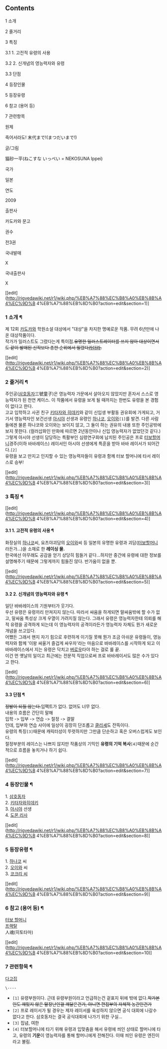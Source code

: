 ## Contents

    

1 소개

2 줄거리

3 특징

    

3.1 1\. 고전적 유령의 사용

3.2 2\. 신개념의 영능력자와 유령

3.3 단점

4 등장인물

5 등장유령

6 참고 (용어 등)

7 관련항목

원제

죽어서라도! 末代まで!(まつだいまで!)

글/그림

猫砂一平(ねこすな いっぺい = NEKOSUNA Ippei)

국가

일본

연도

2009

출판사

카도카와 문고

권수

전3권

국내발매

X

국내출판사

X

[[edit](http://rigvedawiki.net/r1/wiki.php/%EB%A7%88%EC%B8%A0%EB%8B%A4%EC%9D%B
4%EB%A7%88%EB%8D%B0?action=edit&section=1)]

### 1 소개 ¶

  

제 12회 [카도카와](%EC%B9%B4%EB%8F%84%EC%B9%B4%EC%99%80.md) 학원소설 대상에서 "대상"을 차지한
명예로운 작품. 무려 6년만에 나온 대상작품이다.  
작가가 일러스트도 그렸다는게 특이점.<del>유명한 일러스트레이터를 쓰지 않아 대상이면서도 같이 발매된 신작보다 총판 순위에서
밀렸다[카더라](%EC%B9%B4%EB%8D%94%EB%9D%BC.md).</del>

[[edit](http://rigvedawiki.net/r1/wiki.php/%EB%A7%88%EC%B8%A0%EB%8B%A4%EC%9D%B
4%EB%A7%88%EB%8D%B0?action=edit&section=2)]

### 2 줄거리 ¶

  

주인공([삼호동자](%EC%82%BC%ED%98%B8%EB%8F%99%EC%9E%90.md)三號童子)은 영능력자 가문에서 살아오지
않았지만 혼자서 스스로 영능력자가 된 천연 케이스. 이 작품에서 유령을 보게 될 때까지는 한번도 유령을 본 경험이 없다고 한다.  
고교 입학하고 사귄 친구 [키타자와 히데키](%ED%82%A4%ED%83%80%EC%9E%90%EC%99%80%20%ED%9E%88%EB%8D%B0%ED%82%A4.md)와 같이 신입생 부활동 권유회에 가게되고, 거기서 영능력자인 보건선생
[아시야](%EC%95%84%EC%8B%9C%EC%95%BC.md) 선생과 유령인
[하나코](%ED%95%98%EB%82%98%EC%BD%94.md),
[오이와](%EC%98%A4%EC%9D%B4%EC%99%80.md)`[1]`를 발견. 다른 사람들에겐 물론 하나코와 오이와는 보이지
않고, 그 둘이 하는 권유의 내용 또한 주인공밖에 보지 못한다. (컬러삽화인 만화에 따르면 2년동안이나 신입 영능력자가 없었던것
같다.)그렇게 아시야 선생이 담당하는 특활부인 심령연구회에 납치된 주인공은 프로 [터보할머니](%ED%84%B0%EB%B3%B4%20%ED%95%A0%EB%A8%B8%EB%8B%88.md)경주(이하 바바레이스) 레이서인
아시야 선생에게 특훈을 받아 바바 레이서가 되어간다.`[2]`  
유령을 보고 만지고 인지할 수 있는 영능력자들이 유령과 함께 터보 할머니에 타서 레이스로 승부!  

[[edit](http://rigvedawiki.net/r1/wiki.php/%EB%A7%88%EC%B8%A0%EB%8B%A4%EC%9D%B
4%EB%A7%88%EB%8D%B0?action=edit&section=3)]

### 3 특징 ¶

  

[[edit](http://rigvedawiki.net/r1/wiki.php/%EB%A7%88%EC%B8%A0%EB%8B%A4%EC%9D%B
4%EB%A7%88%EB%8D%B0?action=edit&section=4)]

#### 3.1 1\. 고전적 유령의 사용 ¶

화장실의 [하나코](%ED%95%98%EB%82%98%EC%BD%94.md)씨, 요츠야괴담의
[오이와](%EC%98%A4%EC%9D%B4%EC%99%80.md)씨 등 일본의 유명한 유령과 괴담([터보할머니](%ED%84%B0%EB%B3%B4%20%ED%95%A0%EB%A8%B8%EB%8B%88.md)라든가...)을 소재로 한
**레이싱 물.**  
한국에선 아무래도 공감을 얻기 상당히 힘들거 같다...하지만 중간에 유령에 대한 정보를 설명해주기 때문에 그렇게까지 힘들진 않다. 반가움이
없을 뿐.

[[edit](http://rigvedawiki.net/r1/wiki.php/%EB%A7%88%EC%B8%A0%EB%8B%A4%EC%9D%B
4%EB%A7%88%EB%8D%B0?action=edit&section=5)]

#### 3.2 2\. 신개념의 영능력자와 유령 ¶

일단 바바레이스의 기원부터가 웃기다.  
우선 유령은 유령끼리 만져지지 않는다. 따라서 싸움을 하게되면 말싸움밖에 할 수가 없고, 말싸움 특성상 크게 우열이 가려지질 않는다. 그래서
유령은 영능력자한테 의뢰를 해 적 유령을 공격하게 되는데 이 영능력자의 공격이라든가 영능력자 자체도 뭔가 새로운 개념을 쓰고있다.  
어쨌든 그래서 왠지 자기 힘으로 후련하게 이기질 못해 뭔가 조금 아쉬운 유령들이, 영능력자와 함께 '이왕 싸울거 즐겁게 싸우자'라는 마음으로
바바레이스를 시작하게 되고 이 바바레이스에서 지는 유령은 닥치고 [버로우](%EB%B2%84%EB%A1%9C%EC%9A%B0.md)타야
하는 걸로 룰 끝.  
이건 먼 옛날의 일이고 최근에는 전문적 직업으로써 프로 바바레이서도 많은 수가 있다고 한다.

[[edit](http://rigvedawiki.net/r1/wiki.php/%EB%A7%88%EC%B8%A0%EB%8B%A4%EC%9D%B
4%EB%A7%88%EB%8D%B0?action=edit&section=6)]

#### 3.3 단점 ¶

<del>정발이 되질 않는다.</del>임팩트가 없다. 없어도 너무 없다.  
내용의 흐름은 간단히 말해  
입학 -> 입부 -> 연습 -> 절정 -> 결말  
인데, 입부와 연습 사이에 일상이 굉장히 단조롭고 [클리셰](%ED%81%B4%EB%A6%AC%EC%85%B0.md)도 잔뜩이다.  
유령의 특징`[3]`때문에 캐릭터성이 뚜렷하지만 그만큼 단순하고 혹은 오버스럽게도 보인다.  
절정부분의 레이스는 나쁘지 않지만 작품상의 기믹인 **유령의 기억 복사**`[4]`때문에 순간적으로 흐름을 놓치거나 하기 쉽다.

  

[[edit](http://rigvedawiki.net/r1/wiki.php/%EB%A7%88%EC%B8%A0%EB%8B%A4%EC%9D%B
4%EB%A7%88%EB%8D%B0?action=edit&section=7)]

### 4 등장인물 ¶

1\. [삼호동자](%EC%82%BC%ED%98%B8%EB%8F%99%EC%9E%90.md)  
2\. [키타자와히데키](%ED%82%A4%ED%83%80%EC%9E%90%EC%99%80%20%ED%9E%88%EB%8D%B0%ED%82%A4.md)  
3\. [아시야](%EC%95%84%EC%8B%9C%EC%95%BC.md) 선생  
4\. [도몬 리사](%EB%8F%84%EB%AA%AC%20%EB%A6%AC%EC%82%AC.md)

[[edit](http://rigvedawiki.net/r1/wiki.php/%EB%A7%88%EC%B8%A0%EB%8B%A4%EC%9D%B
4%EB%A7%88%EB%8D%B0?action=edit&section=8)]

### 5 등장유령 ¶

1\. [하나코](%ED%95%98%EB%82%98%EC%BD%94.md) 씨  
2\. [오이와](%EC%98%A4%EC%9D%B4%EC%99%80.md) 씨  
3\. [코크리 씨](%EB%B6%84%EC%8B%A0%EC%82%AC%EB%B0%94.md)

[[edit](http://rigvedawiki.net/r1/wiki.php/%EB%A7%88%EC%B8%A0%EB%8B%A4%EC%9D%B
4%EB%A7%88%EB%8D%B0?action=edit&section=9)]

### 6 참고 (용어 등) ¶

[터보 할머니](%ED%84%B0%EB%B3%B4%20%ED%95%A0%EB%A8%B8%EB%8B%88.md)  
[프랙탈](%ED%94%84%EB%9E%99%ED%83%88.md)  
人魂(히토타마)

[[edit](http://rigvedawiki.net/r1/wiki.php/%EB%A7%88%EC%B8%A0%EB%8B%A4%EC%9D%B
4%EB%A7%88%EB%8D%B0?action=edit&section=10)]

### 7 관련항목 ¶

[다고집](%EB%8B%A4%EA%B3%A0%EC%A7%91.md)

  
  

`\----`

  * `[1]` 유령부원이다. 근데 유령부원이라고 언급하는건 겉표지 뒤에 밖에 없다.<del>작가본인도 재밌지 않은 말장난인걸 깨달은건가, 아니면 편집부의 자체적 농간인건가</del>
  * `[2]` 프로 레이서가 될 경우는 제자 레이서를 육성하지 않으면 공식 대회에 나갈수 없다고 한다. 삼호동자는 결국 공식대회에 나가기 위한 구실...
  * `[3]` 집념, 여한
  * `[4]` 터보할머니에 타기 위해 유령과 입맞춤을 해서 유령에 씌인 상태로 할머니에 타고, 유령의 **기운**이 영능력자를 통해 할머니에게 전해진다. 이때 씌인 유령은 엔진이라고 불림.

